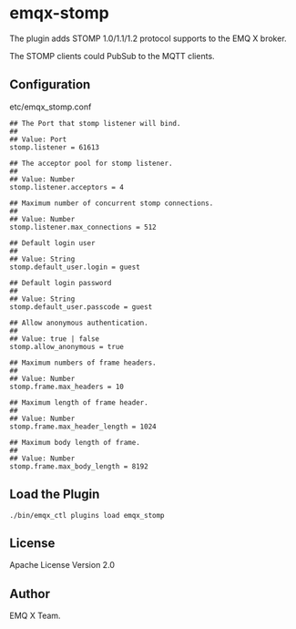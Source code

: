 
emqx-stomp
==========

The plugin adds STOMP 1.0/1.1/1.2 protocol supports to the EMQ X broker.

The STOMP clients could PubSub to the MQTT clients.

Configuration
-------------

etc/emqx_stomp.conf

```
## The Port that stomp listener will bind.
##
## Value: Port
stomp.listener = 61613

## The acceptor pool for stomp listener.
##
## Value: Number
stomp.listener.acceptors = 4

## Maximum number of concurrent stomp connections.
##
## Value: Number
stomp.listener.max_connections = 512

## Default login user
##
## Value: String
stomp.default_user.login = guest

## Default login password
##
## Value: String
stomp.default_user.passcode = guest

## Allow anonymous authentication.
##
## Value: true | false
stomp.allow_anonymous = true

## Maximum numbers of frame headers.
##
## Value: Number
stomp.frame.max_headers = 10

## Maximum length of frame header.
##
## Value: Number
stomp.frame.max_header_length = 1024

## Maximum body length of frame.
##
## Value: Number
stomp.frame.max_body_length = 8192
```

Load the Plugin
---------------

```
./bin/emqx_ctl plugins load emqx_stomp
```

License
-------

Apache License Version 2.0

Author
------

EMQ X Team.

